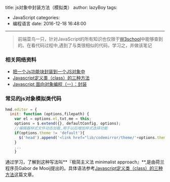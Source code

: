title: js对象中封装方法（模拟类）
author: lazyBoy
tags:
  - JavaScript
categories:
  - 编程语言
date: 2016-12-18 16:48:00
---

>前端菜鸟一只，针对JavaScript的所有知识也仅限于[W3school](http://www.w3school.com.cn/js/index.asp)中能够查到的。在看代码过程中,遇到了与类很相似的代码，学习之，并做该笔记

### 相关网络资料
- [把一个Js功能块封装到一个JS对象中](http://blog.csdn.net/xixiaoming_A/article/details/43453135)
- [Javascript定义类（class）的三种方法](http://www.ruanyifeng.com/blog/2012/07/three_ways_to_define_a_javascript_class.html)
- [Javascript 面向对象编程（一）：封装](http://www.ruanyifeng.com/blog/2010/05/object-oriented_javascript_encapsulation.html)

### 常见的js对象模拟类代码

```JavaScript
hmd.editor = {
  init: function (options,filepath) {
    var el = options.el,txt,me = this;
    options = $.extend({}, defaultConfig, options);
    //编辑器样式文件动态加载,用于以后增加样式选择功能
    if(options.theme != 'default'){
      $('head').append('<link href="lib/codemirror/theme/'+options.theme+'.css" rel="stylesheet" />');
    }
    ...
    }
```

通过学习，了解到这种写法叫**『极简主义法 minimalist approach』**,是由荷兰程序员Gabor de Mooij提出的。具体语法参考[Javascript定义类（class）的三种方法](http://www.ruanyifeng.com/blog/2012/07/three_ways_to_define_a_javascript_class.html)这篇文章。


